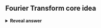 ## Fourier Transform core idea
<details>
<summary><b>Reveal answer</b></summary>
Any periodic wave signal can be described by a summation of basic sinewaves with different amplitudes and phases
</details>
